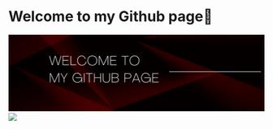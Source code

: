 # Welcome to my Github page💫
![](https://github.com/Kanishkumar-K/Kanishkumar-K/blob/main/intro.png)
![](https://github-readme-stats.vercel.app/api?username=kanishkumar-k&theme=slateorange&hide_border=false&include_all_commits=false&count_private=false)<br/>
